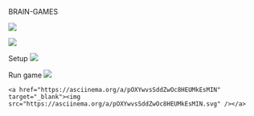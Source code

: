 BRAIN-GAMES 

<a href="https://codeclimate.com/github/gioahnn/frontend-project-lvl1/maintainability"><img src="https://api.codeclimate.com/v1/badges/268b83ce0bed46987dff/maintainability" /></a>

<a href="https://travis-ci.org/gioahnn/frontend-project-lvl1"><img src="https://travis-ci.org/gioahnn/frontend-project-lvl1.svg?branch=master"></a>

Setup
	<a href="https://asciinema.org/a/Xb2JTxU8N0dY933d9pH4vD4Bd" target="_blank"><img src="https://asciinema.org/a/Xb2JTxU8N0dY933d9pH4vD4Bd.svg" /></a>

Run game
	<a href="https://asciinema.org/a/11ighHuzsbDmAgAh7JjpozpiF" target="_blank"><img src="https://asciinema.org/a/11ighHuzsbDmAgAh7JjpozpiF.svg" /></a>
	
	<a href="https://asciinema.org/a/pOXYwvsSddZwOc8HEUMkEsMIN" target="_blank"><img src="https://asciinema.org/a/pOXYwvsSddZwOc8HEUMkEsMIN.svg" /></a>